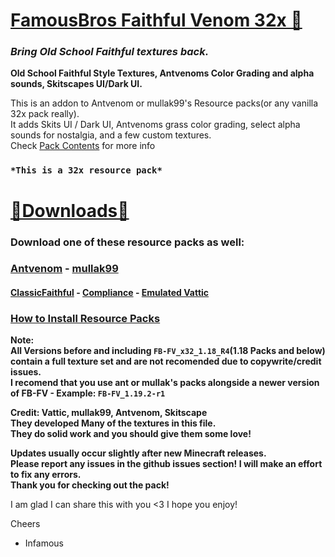 # [FamousBros Faithful Venom 32x 🎥]()  
### ___Bring Old School Faithful textures back.___
__Old School Faithful Style Textures, Antvenoms Color Grading and alpha sounds, Skitscapes UI/Dark UI.__    

This is an addon to Antvenom or mullak99's Resource packs(or any vanilla 32x pack really).     
It adds Skits UI / Dark UI, Antvenoms grass color grading, select alpha sounds for nostalgia, and a few custom textures.   
Check [Pack Contents](https://github.com/InfamousMusicify/FamousBros-Faithful-Venom/blob/master/Pack_Contents.md) for more info  

### `*This is a 32x resource pack*`  

# [🔗Downloads🔗](https://github.com/InfamousMusicify/FamousBros-Faithful-Venom/blob/master/Downloads.md)

### Download one of these resource packs as well:  
### [Antvenom](https://antvenom.com/files) - [mullak99](https://www.curseforge.com/minecraft/texture-packs/mullak99s-faithful-32x)      
#### [ClassicFaithful](https://github.com/classicfaithful) - [Compliance](https://compliancepack.net/) - [Emulated Vattic](https://github.com/emulatedvattic)      

### [How to Install Resource Packs](https://minecraft.fandom.com/wiki/Tutorials/Loading_a_resource_pack)   


    

 

__Note:  
All Versions before and including `FB-FV_x32_1.18_R4`(1.18 Packs and below) contain a full texture set and are not recomended due to copywrite/credit issues.      
I recomend that you use ant or mullak's packs alongside a newer version of FB-FV - Example: `FB-FV_1.19.2-r1`__      
    
__Credit: Vattic, mullak99, Antvenom, Skitscape       
They developed Many of the textures in this file.     
They do solid work and you should give them some love!__     

__Updates usually occur slightly after new Minecraft releases.      
Please report any issues in the github issues section!  I will make an effort to fix any errors.     
Thank you for checking out the pack!__     

I am glad I can share this with you <3 I hope you enjoy!       

Cheers  

- Infamous  
